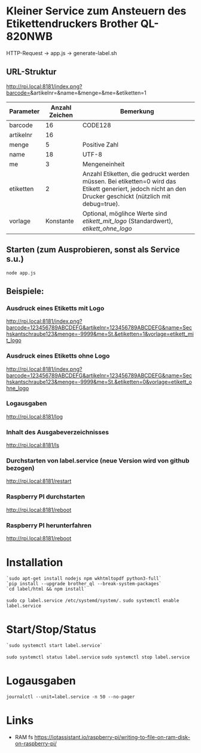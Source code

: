 # Kleiner Service zum Ansteuern des Etikettendruckers Brother QL-820NWB

HTTP-Request -> app.js -> generate-label.sh

## URL-Struktur

http://rpi.local:8181/index.png?barcode=<BARCODE>&artikelnr=<ARTIKELNR>&name=<NAME>&menge=<MENGE>&me=<ME>&etiketten=1


| Parameter | Anzahl Zeichen| Bemerkung                                                                                                                                                 |
|-----------|---------------|-----------------------------------------------------------------------------------------------------------------------------------------------------------|
| barcode   | 16            | CODE128                                                                                                                                                   |
| artikelnr | 16            |                                                                                                                                                           |
| menge     | 5             | Positive Zahl                                                                                                                                             |
| name      | 18            | UTF-8                                                                                                                                                     |
| me        | 3             | Mengeneinheit                                                                                                                                             |
| etiketten | 2             | Anzahl Etiketten, die gedruckt werden müssen. Bei etiketten=0 wird das Etikett generiert, jedoch nicht an den Drucker geschickt (nützlich mit debug=true).|
| vorlage   | Konstante     | Optional, möglihce Werte sind *etikett_mit_logo* (Standardwert), *etikett_ohne_logo*                                                                      |



## Starten (zum Ausprobieren, sonst als Service s.u.)

`node app.js`


## Beispiele:

### Ausdruck eines Etiketts mit Logo
  
  http://rpi.local:8181/index.png?barcode=123456789ABCDEFG&artikelnr=123456789ABCDEFG&name=Sechskantschraube123&menge=-9999&me=St.&etiketten=1&vorlage=etikett_mit_logo

### Ausdruck eines Etiketts ohne Logo

  http://rpi.local:8181/index.png?barcode=123456789ABCDEFG&artikelnr=123456789ABCDEFG&name=Sechskantschraube123&menge=-9999&me=St.&etiketten=0&vorlage=etikett_ohne_logo

### Logausgaben 

  http://rpi.local:8181/log
  
### Inhalt des Ausgabeverzeichnisses

  http://rpi.local:8181/ls
	
### Durchstarten von label.service (neue Version wird von github bezogen)

  http://rpi.local:8181/restart

### Raspberry PI durchstarten

  http://rpi.local:8181/reboot
	
### Raspberry PI herunterfahren

  http://rpi.local:8181/reboot
	

# Installation
	`sudo apt-get install nodejs npm wkhtmltopdf python3-full`
	`pip install --upgrade brother_ql --break-system-packages`
	`cd label/html && npm install`
  `sudo cp label.service /etc/systemd/system/.`
  `sudo systemctl enable label.service`
	
# Start/Stop/Status
	`sudo systemctl start label.service`
  `sudo systemctl status label.service`
  `sudo systemctl stop label.service`

# Logausgaben
  `journalctl --unit=label.service -n 50 --no-pager`
	
# Links
- RAM fs https://iotassistant.io/raspberry-pi/writing-to-file-on-ram-disk-on-raspberry-pi/

